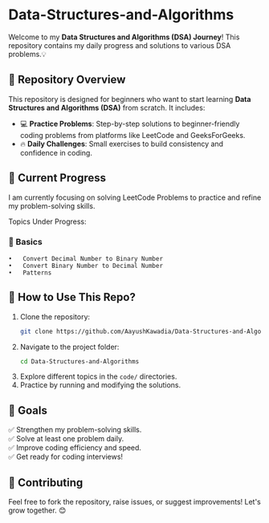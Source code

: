 # Data-Structures-and-Algorithms

Welcome to my **Data Structures and Algorithms (DSA) Journey**! This repository contains my daily progress and solutions to various DSA problems.💡

## 📌 Repository Overview

This repository is designed for beginners who want to start learning **Data Structures and Algorithms (DSA)** from scratch. It includes:

- 💻 **Practice Problems**: Step-by-step solutions to beginner-friendly coding problems from platforms like LeetCode and GeeksForGeeks.
- 🔥 **Daily Challenges**: Small exercises to build consistency and confidence in coding.

## 🚀 Current Progress
I am currently focusing on solving LeetCode Problems to practice and refine my problem-solving skills.

Topics Under Progress:
### 🔎 Basics
	•	Convert Decimal Number to Binary Number
	•	Convert Binary Number to Decimal Number
 	•	Patterns


## 🚀 How to Use This Repo?

1. Clone the repository:
   ```bash
   git clone https://github.com/AayushKawadia/Data-Structures-and-Algorithms.git
   ```
2. Navigate to the project folder:
   ```bash
   cd Data-Structures-and-Algorithms
   ```
3. Explore different topics in the `code/` directories.
4. Practice by running and modifying the solutions.

## 🌟 Goals

✅ Strengthen my problem-solving skills.\
✅ Solve at least one problem daily.\
✅ Improve coding efficiency and speed.\
✅ Get ready for coding interviews!

## 🤝 Contributing

Feel free to fork the repository, raise issues, or suggest improvements! Let's grow together. 😊


